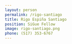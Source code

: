```yaml
---
layout: person
permalink: /rigo-santiago
title: Rigo Espiña Santiago
position: SiGue Fellow
image: rigo-santiago.png
phone: (517) 353-6767 
---
```

